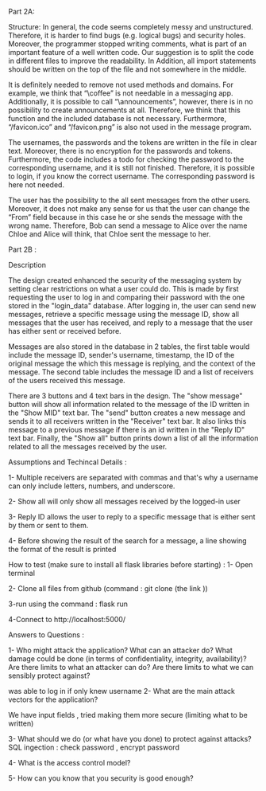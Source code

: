 Part 2A:

Structure: In general, the code seems completely messy and unstructured. Therefore, it is harder to find bugs (e.g. logical bugs) and security holes. Moreover, the programmer stopped writing comments, what is part of an important feature of a well written code. Our suggestion is to split the code in different files to improve the readability. In Addition, all import statements should be written on the top of the file and not somewhere in the middle. 

It is definitely needed to remove not used methods and domains. For example, we think that “\coffee” is not needable in a messaging app. Additionally, it is possible to call “\announcements”, however, there is in no possibility to create announcements at all. Therefore, we think that this function and the included database is not necessary. Furthermore, “/favicon.ico” and “/favicon.png” is also not used in the message program. 

The usernames, the passwords and the tokens are written in the file in clear text. Moreover, there is no encryption for the passwords and tokens. 
Furthermore, the code includes a todo for checking the password to the corresponding username, and it is still not finished. Therefore, it is possible to login, if you know the correct username. The corresponding password is here not needed. 

 
The user has the possibility to the all sent messages from the other users. Moreover, it does not make any sense for us that the user can change the “From” field because in this case he or she sends the message with the wrong name. Therefore, Bob can send a message to Alice over the name Chloe and Alice will think, that Chloe sent the message to her. 


Part 2B  :

Description

   The design created enhanced the security of the messaging system by setting clear restrictions on what a user could do. This is made by first requesting the user to log in and comparing their password with the one stored in the "login_data" database. After logging in, the user can send new messages, retrieve a specific message using the message ID, show all messages that the user has received, and reply to a message that the user has either sent or received before. 

  Messages are also stored in the database in 2 tables, the first table would include the message ID, sender's username, timestamp, the ID of the original message the which this message is replying, and the context of the message. The second table includes the message ID and a list of receivers of the users received this message.

  There are 3 buttons and 4 text bars in the design. The "show message" button will show all information related to the message of the ID written in the "Show MID" text bar. The "send" button creates a new message and sends it to all receivers written in the "Receiver" text bar. It also links this message to a previous message if there is an id written in the "Reply ID" text bar. Finally, the "Show all" button prints down a list of all the information related to all the messages received by the user. 

Assumptions and Techincal Details  :

1- Multiple receivers are separated with commas and that's why a username can only include letters, numbers, and underscore.

2- Show all will only show all messages received by the logged-in user 

3- Reply ID allows the user to reply to a specific message that is either sent by them or sent to them. 

4- Before showing the result of the search for a message, a line showing the format of the result is printed 

How to test (make sure to install all flask libraries before starting) : 
1- Open terminal 

2- Clone all files from github (command : git clone (the link ))

3-run using the command : flask run 

4-Connect to http://localhost:5000/ 


Answers to Questions : 

1- Who might attack the application? What can an attacker do? What damage could be done (in terms of confidentiality, integrity, availability)? Are there limits to what an attacker can do? Are there limits to what we can sensibly protect against?

   was able to log in if only knew username 
2- What are the main attack vectors for the application?

 We have input fields , tried making them more secure (limiting what to be written)
 
 
3- What should we do (or what have you done) to protect against attacks?
 SQL ingection : check password , encrypt password 
 
4- What is the access control model?

5- How can you know that you security is good enough? 
